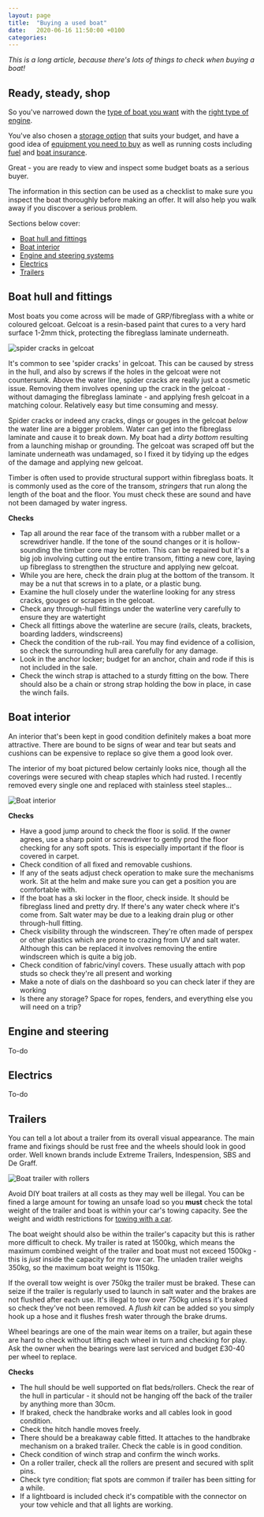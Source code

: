 ```yaml
---
layout: page
title:  "Buying a used boat"
date:   2020-06-16 11:50:00 +0100
categories:
---
```

*This is a long article, because there's lots of things to check when buying a boat!*

## Ready, steady, shop
So you've narrowed down the [type of boat you want]({{site.baseurl}}/Budget-boat-choices) with the [right type of engine]({{site.baseurl}}/Outboard-inboard).

You've also chosen a [storage option]({{site.baseurl}}/Boat-storage) that suits your budget, and have a good idea of [equipment you need to buy]({{site.baseurl}}/Essential-equipment) as well as running costs including [fuel]({{site.baseurl}}/Fuel-consumption) and [boat insurance]({{site.baseurl}}/Boat-insurance).

Great - you are ready to view and inspect some budget boats as a serious buyer.

The information in this section can be used as a checklist to make sure you inspect the boat thoroughly before making an offer. It will also help you walk away if you discover a serious problem.

Sections below cover:
- [Boat hull and fittings](#boat-hull-and-fittings)
- [Boat interior](#boat-interior)
- [Engine and steering systems](#engine-and-steering)
- [Electrics](#electrics)
- [Trailers](#trailers)

## Boat hull and fittings
Most boats you come across will be made of GRP/fibreglass with a white or coloured gelcoat. Gelcoat is a resin-based paint that cures to a very hard surface 1-2mm thick, protecting the fibreglass laminate underneath.

![spider cracks in gelcoat]({{site.baseurl}}/images/spider.jpg)

It's common to see 'spider cracks' in gelcoat. This can be caused by stress in the hull, and also by screws if the holes in the gelcoat were not countersunk. Above the water line, spider cracks are really just a cosmetic issue. Removing them involves opening up the crack in the gelcoat - without damaging the fibreglass laminate - and applying fresh gelcoat in a matching colour. Relatively easy but time consuming and messy.

Spider cracks or indeed any cracks, dings or gouges in the gelcoat *below* the water line are a bigger problem. Water can get into the fibreglass laminate and cause it to break down. My boat had a *dirty bottom* resulting from a launching mishap or grounding. The gelcoat was scraped off but the laminate underneath was undamaged, so I fixed it by tidying up the edges of the damage and applying new gelcoat.

Timber is often used to provide structural support within fibreglass boats. It is commonly used as the core of the transom, *stringers* that run along the length of the boat and the floor. You must check these are sound and have not been damaged by water ingress.

**Checks**
- Tap all around the rear face of the transom with a rubber mallet or a screwdriver handle. If the tone of the sound changes or it is hollow-sounding the timber core may be rotten. This can be repaired but it's a big job involving cutting out the entire transom, fitting a new core, laying up fibreglass to strengthen the structure and applying new gelcoat.
- While you are here, check the drain plug at the bottom of the transom. It may be a nut that screws in to a plate, or a plastic bung.
- Examine the hull closely under the waterline looking for any stress cracks, gouges or scrapes in the gelcoat.
- Check any through-hull fittings under the waterline very carefully to ensure they are watertight
- Check all fittings above the waterline are secure (rails, cleats, brackets, boarding ladders, windscreens)
- Check the condition of the rub-rail. You may find evidence of a collision, so check the surrounding hull area carefully for any damage.
- Look in the anchor locker; budget for an anchor, chain and rode if this is not included in the sale.
- Check the winch strap is attached to a sturdy fitting on the bow. There should also be a chain or strong strap holding the bow in place, in case the winch fails.


## Boat interior
An interior that's been kept in good condition definitely makes a boat more attractive. There are bound to be signs of wear and tear but seats and cushions can be expensive to replace so give them a good look over.

The interior of my boat pictured below certainly looks nice, though all the coverings were secured with cheap staples which had rusted. I recently removed every single one and replaced with stainless steel staples...

![Boat interior]({{site.baseurl}}/images/interior.jpg)

**Checks**
- Have a good jump around to check the floor is solid. If the owner agrees, use a sharp point or screwdriver to gently prod the floor checking for any soft spots. This is especially important if the floor is covered in carpet.
- Check condition of all fixed and removable cushions.
- If any of the seats adjust check operation to make sure the mechanisms work. Sit at the helm and make sure you can get a position you are comfortable with.
- If the boat has a ski locker in the floor, check inside. It should be fibreglass lined and pretty dry. If there's any water check where it's come from. Salt water may be due to a leaking drain plug or other through-hull fitting.
- Check visibility through the windscreen. They're often made of perspex or other plastics which are prone to crazing from UV and salt water. Although this can be replaced it involves removing the entire windscreen which is quite a big job.
- Check condition of fabric/vinyl covers. These usually attach with pop studs so check they're all present and working
- Make a note of dials on the dashboard so you can check later if they are working
- Is there any storage? Space for ropes, fenders, and everything else you will need on a trip?

## Engine and steering

To-do

## Electrics

To-do

## Trailers
You can tell a lot about a trailer from its overall visual appearance. The main frame and fixings should be rust free and the wheels should look in good order. Well known brands include Extreme Trailers, Indespension, SBS and De Graff.

![Boat trailer with rollers]({{site.baseurl}}/images/trailer.jpg)

Avoid DIY boat trailers at all costs as they may well be illegal. You can be fined a large amount for towing an unsafe load so you **must** check the total weight of the trailer and boat is within your car's towing capacity. See the weight and width restrictions for [towing with a car](https://www.gov.uk/towing-with-car).

The boat weight should also be within the trailer's capacity but this is rather more difficult to check. My trailer is rated at 1500kg, which means the maximum combined weight of the trailer and boat must not exceed 1500kg - this is *just* inside the capacity for my tow car. The unladen trailer weighs 350kg, so the maximum boat weight is 1150kg.

If the overall tow weight is over 750kg the trailer must be braked. These can seize if the trailer is regularly used to launch in salt water and the brakes are not flushed after each use. It's illegal to tow over 750kg unless it's braked so check they've not been removed. A *flush kit* can be added so you simply hook up a hose and it flushes fresh water through the brake drums.

Wheel bearings are one of the main wear items on a trailer, but again these are hard to check without lifting each wheel in turn and checking for play. Ask the owner when the bearings were last serviced and budget £30-40 per wheel to replace.

**Checks**
- The hull should be well supported on flat beds/rollers. Check the rear of the hull in particular - it should not be hanging off the back of the trailer by anything more than 30cm.
- If braked, check the handbrake works and all cables look in good condition.
- Check the hitch handle moves freely.
- There should be a breakaway cable fitted. It attaches to the handbrake mechanism on a braked trailer. Check the cable is in good condition.
- Check condition of winch strap and confirm the winch works.
- On a roller trailer, check all the rollers are present and secured with split pins.
- Check tyre condition; flat spots are common if trailer has been sitting for a while.
- If a lightboard is included check it's compatible with the connector on your tow vehicle and that all lights are working.
